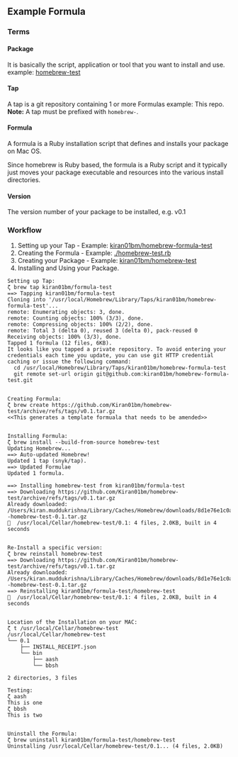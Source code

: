 ## Example Formula

### Terms

#### Package
It is basically the script, application or tool that you want to install and use. 
example: [homebrew-test](https://github.com/Kiran01bm/homebrew-test)

#### Tap
A tap is a git repository containing 1 or more Formulas example: This repo.
**Note:** A tap must be prefixed with `homebrew-`.

#### Formula
A formula is a Ruby installation script that defines and installs your package on Mac OS. 

Since homebrew is Ruby based, the formula is a Ruby script and it typically just moves your package executable and resources into the various install directories.

#### Version
The version number of your package to be installed, e.g. v0.1

### Workflow
1. Setting up your Tap - Example: [kiran01bm/homebrew-formula-test](https://github.com/Kiran01bm/homebrew-formula-test/)
2. Creating the Formula - Example: [./homebrew-test.rb](./homebrew-test.rb)
3. Creating your Package - Example: [kiran01bm/homebrew-test](https://github.com/Kiran01bm/homebrew-test)
4. Installing and Using your Package. 

```
Setting up Tap:
ζ brew tap kiran01bm/formula-test 
==> Tapping kiran01bm/formula-test
Cloning into '/usr/local/Homebrew/Library/Taps/kiran01bm/homebrew-formula-test'...
remote: Enumerating objects: 3, done.
remote: Counting objects: 100% (3/3), done.
remote: Compressing objects: 100% (2/2), done.
remote: Total 3 (delta 0), reused 3 (delta 0), pack-reused 0
Receiving objects: 100% (3/3), done.
Tapped 1 formula (12 files, 6KB).
It looks like you tapped a private repository. To avoid entering your
credentials each time you update, you can use git HTTP credential
caching or issue the following command:
  cd /usr/local/Homebrew/Library/Taps/kiran01bm/homebrew-formula-test
  git remote set-url origin git@github.com:kiran01bm/homebrew-formula-test.git


Creating Formula:
ζ brew create https://github.com/Kiran01bm/homebrew-test/archive/refs/tags/v0.1.tar.gz
<<This generates a template formuala that needs to be amended>>


Installing Formula:
ζ brew install --build-from-source homebrew-test
Updating Homebrew...
==> Auto-updated Homebrew!
Updated 1 tap (snyk/tap).
==> Updated Formulae
Updated 1 formula.

==> Installing homebrew-test from kiran01bm/formula-test
==> Downloading https://github.com/Kiran01bm/homebrew-test/archive/refs/tags/v0.1.tar.gz
Already downloaded: /Users/kiran.muddukrishna/Library/Caches/Homebrew/downloads/8d1e76e1c0af7dd81498ca6616b18b281e1dfc27bf6cbafc7b3fc7dd6a75158e--homebrew-test-0.1.tar.gz
🍺  /usr/local/Cellar/homebrew-test/0.1: 4 files, 2.0KB, built in 4 seconds


Re-Install a specific version:
ζ brew reinstall homebrew-test
==> Downloading https://github.com/Kiran01bm/homebrew-test/archive/refs/tags/v0.1.tar.gz
Already downloaded: /Users/kiran.muddukrishna/Library/Caches/Homebrew/downloads/8d1e76e1c0af7dd81498ca6616b18b281e1dfc27bf6cbafc7b3fc7dd6a75158e--homebrew-test-0.1.tar.gz
==> Reinstalling kiran01bm/formula-test/homebrew-test
🍺  /usr/local/Cellar/homebrew-test/0.1: 4 files, 2.0KB, built in 4 seconds 


Location of the Installation on your MAC:
ζ t /usr/local/Cellar/homebrew-test
/usr/local/Cellar/homebrew-test
└── 0.1
    ├── INSTALL_RECEIPT.json
    └── bin
        ├── aash
        └── bbsh

2 directories, 3 files

Testing:
ζ aash
This is one
ζ bbsh
This is two


Uninstall the Formula:
ζ brew uninstall kiran01bm/formula-test/homebrew-test
Uninstalling /usr/local/Cellar/homebrew-test/0.1... (4 files, 2.0KB)
```